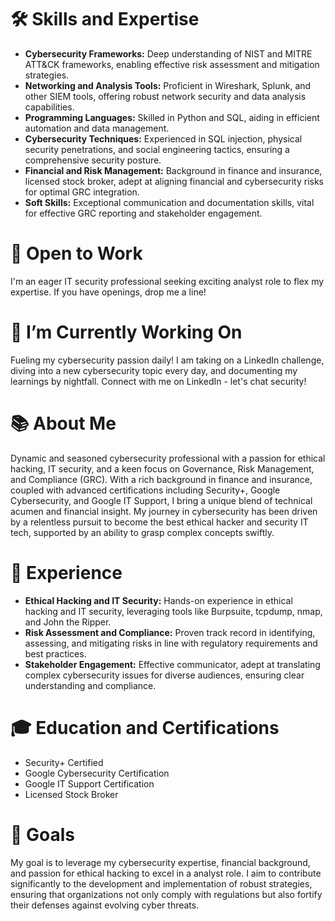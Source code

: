 # 🛠️ Skills and Expertise

- **Cybersecurity Frameworks:** Deep understanding of NIST and MITRE ATT&CK frameworks, enabling effective risk assessment and mitigation strategies.
- **Networking and Analysis Tools:** Proficient in Wireshark, Splunk, and other SIEM tools, offering robust network security and data analysis capabilities.
- **Programming Languages:** Skilled in Python and SQL, aiding in efficient automation and data management.
- **Cybersecurity Techniques:** Experienced in SQL injection, physical security penetrations, and social engineering tactics, ensuring a comprehensive security posture.
- **Financial and Risk Management:** Background in finance and insurance, licensed stock broker, adept at aligning financial and cybersecurity risks for optimal GRC integration.
- **Soft Skills:** Exceptional communication and documentation skills, vital for effective GRC reporting and stakeholder engagement.

# 🤖 Open to Work

I'm an eager IT security professional seeking exciting analyst role to flex my expertise. If you have openings, drop me a line!

# 🔭 I’m Currently Working On

Fueling my cybersecurity passion daily! I am taking on a LinkedIn challenge, diving into a new cybersecurity topic every day, and documenting my learnings by nightfall. Connect with me on LinkedIn - let's chat security!

# 📚 About Me

Dynamic and seasoned cybersecurity professional with a passion for ethical hacking, IT security, and a keen focus on Governance, Risk Management, and Compliance (GRC). With a rich background in finance and insurance, coupled with advanced certifications including Security+, Google Cybersecurity, and Google IT Support, I bring a unique blend of technical acumen and financial insight. My journey in cybersecurity has been driven by a relentless pursuit to become the best ethical hacker and security IT tech, supported by an ability to grasp complex concepts swiftly.

# 🌟 Experience

- **Ethical Hacking and IT Security:** Hands-on experience in ethical hacking and IT security, leveraging tools like Burpsuite, tcpdump, nmap, and John the Ripper.
- **Risk Assessment and Compliance:** Proven track record in identifying, assessing, and mitigating risks in line with regulatory requirements and best practices.
- **Stakeholder Engagement:** Effective communicator, adept at translating complex cybersecurity issues for diverse audiences, ensuring clear understanding and compliance.

# 🎓 Education and Certifications

- Security+ Certified
- Google Cybersecurity Certification
- Google IT Support Certification
- Licensed Stock Broker

# 🚀 Goals

My goal is to leverage my cybersecurity expertise, financial background, and passion for ethical hacking to excel in a analyst role. I aim to contribute significantly to the development and implementation of robust strategies, ensuring that organizations not only comply with regulations but also fortify their defenses against evolving cyber threats.


